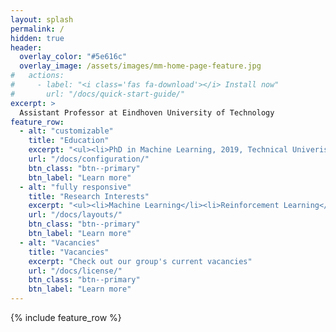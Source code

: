 ```yaml
---
layout: splash
permalink: /
hidden: true
header:
  overlay_color: "#5e616c"
  overlay_image: /assets/images/mm-home-page-feature.jpg
#   actions:
#     - label: "<i class='fas fa-download'></i> Install now"
#       url: "/docs/quick-start-guide/"
excerpt: >
  Assistant Professor at Eindhoven University of Technology
feature_row:
  - alt: "customizable"
    title: "Education"
    excerpt: "<ul><li>PhD in Machine Learning, 2019, Technical Univeristy of Darmstadt, Germany</li><li> MSc in Artificial Intelligence, 2013, University of Tehran, Iran</li><li>BSc in Computer Science, 2010, University of Tehran, Iran</li></ul>"
    url: "/docs/configuration/"
    btn_class: "btn--primary"
    btn_label: "Learn more"
  - alt: "fully responsive"
    title: "Research Interests"
    excerpt: "<ul><li>Machine Learning</li><li>Reinforcement Learning</li><li>Fairness-aware Learning</li><li>Counterfactual Learning</li></ul>"
    url: "/docs/layouts/"
    btn_class: "btn--primary"
    btn_label: "Learn more"
  - alt: "Vacancies"
    title: "Vacancies"
    excerpt: "Check out our group's current vacancies"
    url: "/docs/license/"
    btn_class: "btn--primary"
    btn_label: "Learn more"      
---
```


{% include feature_row %}